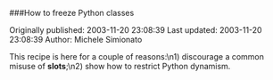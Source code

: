 ###How to freeze Python classes

Originally published: 2003-11-20 23:08:39
Last updated: 2003-11-20 23:08:39
Author: Michele Simionato

This recipe is here for a couple of reasons:\n1) discourage a common misuse of __slots__;\n2) show how to restrict Python dynamism.